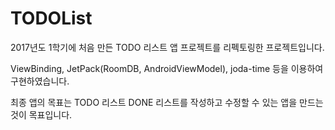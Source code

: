 # TODOList
2017년도 1학기에 처음 만든 TODO 리스트 앱 프로젝트를 리펙토링한 프로젝트입니다.  

ViewBinding, JetPack(RoomDB, AndroidViewModel), joda-time 등을 이용하여 구현하였습니다.  

최종 앱의 목표는 TODO 리스트 DONE 리스트를 작성하고 수정할 수 있는 앱을 만드는 것이 목표입니다.  
